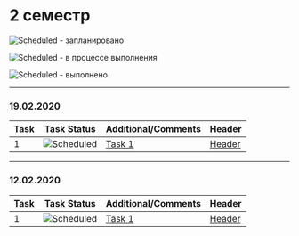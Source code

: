 # 2 семестр


![Scheduled](https://github.com/AnzhelikaKravchuk/.NET-Training.-Spring-2019/blob/master/Pictures/icons-target.png) - запланировано

![Scheduled](https://github.com/AnzhelikaKravchuk/.NET-Training.-Spring-2019/blob/master/Pictures/icons-inprogress.png) - в процессе выполнения

![Scheduled](https://github.com/AnzhelikaKravchuk/.NET-Training.-Spring-2019/blob/master/Pictures/icons-ok.png) - выполнено

---

### 19.02.2020 
| Task | Task Status | Additional/Comments | Header |
| -------- | -------- | --------|  --------| 
| 1 | ![Scheduled](https://github.com/AnzhelikaKravchuk/.NET-Training.-Spring-2019/blob/master/Pictures/icons-ok.png)|[Task 1](https://github.com/abbsgng/PMShulzhykDzmitri/blob/master/1course2semester/19.02.2020/Source.cpp)|[Header](https://github.com/abbsgng/PMShulzhykDzmitry/blob/master/1course2semester/19.02.2020/Header.h)

---
### 12.02.2020 
| Task | Task Status | Additional/Comments | Header |
| -------- | -------- | --------|  --------| 
| 1 | ![Scheduled](https://github.com/AnzhelikaKravchuk/.NET-Training.-Spring-2019/blob/master/Pictures/icons-ok.png)|[Task 1](https://github.com/abbsgng/PMShulzhykDzmitri/blob/master/1course2semester/12.02.2020/Source.cpp)|[Header](https://github.com/abbsgng/PMShulzhykDzmitry/blob/master/1course2semester/12.02.2020/Header.h)
